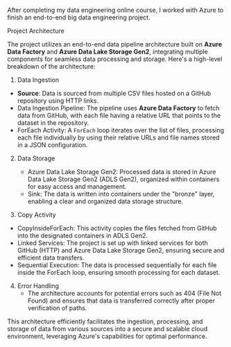 After completing my data engineering online course, I worked with Azure to finish an end-to-end big data engineering project.



Project Architecture

The project utilizes an end-to-end data pipeline architecture built on **Azure Data Factory** and **Azure Data Lake Storage Gen2**, integrating multiple components for seamless data processing and storage. Here's a high-level breakdown of the architecture:

 1. Data Ingestion
   - **Source**: Data is sourced from multiple CSV files hosted on a GitHub repository using HTTP links.
   - Data Ingestion Pipeline: The pipeline uses **Azure Data Factory** to fetch data from GitHub, with each file having a relative URL that points to the dataset in the repository.
   - ForEach Activity: A `ForEach` loop iterates over the list of files, processing each file individually by using their relative URLs and file names stored in a JSON configuration.

2. Data Storage
   - Azure Data Lake Storage Gen2: Processed data is stored in Azure Data Lake Storage Gen2 (ADLS Gen2), organized within containers for easy access and management.
   - Sink: The data is written into containers under the "bronze" layer, enabling a clear and organized data storage structure.

 3. Copy Activity
   - CopyInsideForEach: This activity copies the files fetched from GitHub into the designated containers in ADLS Gen2.
   - Linked Services: The project is set up with linked services for both GitHub (HTTP) and Azure Data Lake Storage Gen2, ensuring secure and efficient data transfers.
   - Sequential Execution: The data is processed sequentially for each file inside the ForEach loop, ensuring smooth processing for each dataset.

4. Error Handling
   - The architecture accounts for potential errors such as 404 (File Not Found) and ensures that data is transferred correctly after proper verification of paths.


This architecture efficiently facilitates the ingestion, processing, and storage of data from various sources into a secure and scalable cloud environment, leveraging Azure's capabilities for optimal performance.
